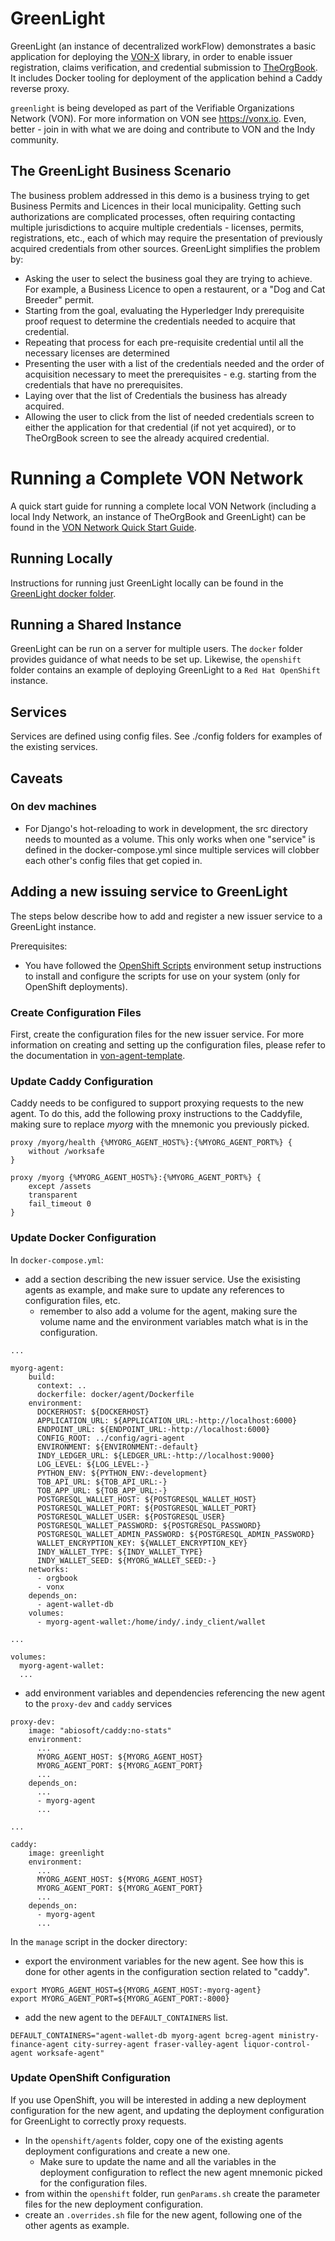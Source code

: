 # GreenLight

GreenLight (an instance of decentralized workFlow) demonstrates a basic application for deploying the [VON-X](https://github.com/PSPC-SPAC-buyandsell/von-x) library, in order to enable issuer registration, claims verification, and credential submission to [TheOrgBook](https://github.com/bcgov/TheOrgBook). It includes Docker tooling for deployment of the application behind a Caddy reverse proxy.

`greenlight` is being developed as part of the Verifiable Organizations Network (VON). For more information on VON see https://vonx.io.  Even, better - join in with what we are doing and contribute to VON and the Indy community.

## The GreenLight Business Scenario

The business problem addressed in this demo is a business trying to get Business Permits and Licences in their local municipality. Getting such authorizations are complicated processes, often requiring contacting multiple jurisdictions to acquire multiple credentials - licenses, permits, registrations, etc., each of which may require the presentation of previously acquired credentials from other sources. GreenLight simplifies the problem by:

- Asking the user to select the business goal they are trying to achieve. For example, a Business Licence to open a restaurent, or a "Dog and Cat Breeder" permit.
- Starting from the goal, evaluating the Hyperledger Indy prerequisite proof request to determine the credentials needed to acquire that credential.
- Repeating that process for each pre-requisite credential until all the necessary licenses are determined
- Presenting the user with a list of the credentials needed and the order of acquisition necessary to meet the prerequisites - e.g. starting from the credentials that have no prerequisites.
- Laying over that the list of Credentials the business has already acquired.
- Allowing the user to click from the list of needed credentials screen to either the application for that credential (if not yet acquired), or to TheOrgBook screen to see the already acquired credential.

# Running a Complete VON Network

A quick start guide for running a complete local VON Network (including a local Indy Network, an instance of TheOrgBook and GreenLight) can be found in the [VON Network Quick Start Guide](https://github.com/bcgov/greenlight/blob/master/docker/VONQuickStartGuide.md).

## Running Locally

Instructions for running just GreenLight locally can be found in the [GreenLight docker folder](https://github.com/bcgov/greenlight/tree/master/docker).

## Running a Shared Instance

GreenLight can be run on a server for multiple users. The `docker` folder provides guidance of what needs to be set up. Likewise, the `openshift` folder contains an example of deploying GreenLight to a `Red Hat OpenShift` instance.

## Services

Services are defined using config files. See ./config folders for examples of the existing services.

## Caveats

### On dev machines

- For Django's hot-reloading to work in development, the src directory needs to mounted as a volume. This only works when one "service" is defined in the docker-compose.yml since multiple services will clobber each other's config files that get copied in.

## Adding a new issuing service to GreenLight

The steps below describe how to add and register a new issuer service to a GreenLight instance.

Prerequisites:

- You have followed the [OpenShift Scripts](https://github.com/BCDevOps/openshift-project-tools/blob/master/bin/README.md) environment setup instructions to install and configure the scripts for use on your system (only for OpenShift deployments).

### Create Configuration Files

First, create the configuration files for the new issuer service. For more information on creating and setting up the configuration files, please refer to the documentation in [von-agent-template](https://github.com/bcgov/von-agent-template/tree/master/von-x-agent/config).

### Update Caddy Configuration

Caddy needs to be configured to support proxying requests to the new agent. To do this, add the following proxy instructions to the Caddyfile, making sure to replace _myorg_ with the mnemonic you previously picked.
```
proxy /myorg/health {%MYORG_AGENT_HOST%}:{%MYORG_AGENT_PORT%} {
    without /worksafe
}

proxy /myorg {%MYORG_AGENT_HOST%}:{%MYORG_AGENT_PORT%} {
    except /assets
    transparent
    fail_timeout 0
}
```

### Update Docker Configuration

In `docker-compose.yml`:
- add a section describing the new issuer service. Use the exisisting agents as example, and make sure to update any references to configuration files, etc.
  - remember to also add a volume for the agent, making sure the volume name and the environment variables match what is in the configuration.
```
...

myorg-agent:
    build:
      context: ..
      dockerfile: docker/agent/Dockerfile
    environment:
      DOCKERHOST: ${DOCKERHOST}
      APPLICATION_URL: ${APPLICATION_URL:-http://localhost:6000}
      ENDPOINT_URL: ${ENDPOINT_URL:-http://localhost:6000}
      CONFIG_ROOT: ../config/agri-agent
      ENVIRONMENT: ${ENVIRONMENT:-default}
      INDY_LEDGER_URL: ${LEDGER_URL:-http://localhost:9000}
      LOG_LEVEL: ${LOG_LEVEL:-}
      PYTHON_ENV: ${PYTHON_ENV:-development}
      TOB_API_URL: ${TOB_API_URL:-}
      TOB_APP_URL: ${TOB_APP_URL:-}
      POSTGRESQL_WALLET_HOST: ${POSTGRESQL_WALLET_HOST}
      POSTGRESQL_WALLET_PORT: ${POSTGRESQL_WALLET_PORT}
      POSTGRESQL_WALLET_USER: ${POSTGRESQL_USER}
      POSTGRESQL_WALLET_PASSWORD: ${POSTGRESQL_PASSWORD}
      POSTGRESQL_WALLET_ADMIN_PASSWORD: ${POSTGRESQL_ADMIN_PASSWORD}
      WALLET_ENCRYPTION_KEY: ${WALLET_ENCRYPTION_KEY}
      INDY_WALLET_TYPE: ${INDY_WALLET_TYPE}
      INDY_WALLET_SEED: ${MYORG_WALLET_SEED:-}
    networks:
      - orgbook
      - vonx
    depends_on:
      - agent-wallet-db
    volumes:
      - myorg-agent-wallet:/home/indy/.indy_client/wallet

...

volumes:
  myorg-agent-wallet:
  ...
```
- add environment variables and dependencies referencing the new agent to the `proxy-dev` and `caddy` services
```
proxy-dev:
    image: "abiosoft/caddy:no-stats"
    environment:
      ...
      MYORG_AGENT_HOST: ${MYORG_AGENT_HOST}
      MYORG_AGENT_PORT: ${MYORG_AGENT_PORT}
      ...
    depends_on:
      ...
      - myorg-agent
      ...

...

caddy:
    image: greenlight
    environment:
      ...
      MYORG_AGENT_HOST: ${MYORG_AGENT_HOST}
      MYORG_AGENT_PORT: ${MYORG_AGENT_PORT}
      ...
    depends_on:
      - myorg-agent
      ...
```

In the `manage` script in the docker directory:
- export the environment variables for the new agent. See how this is done for other agents in the configuration section related to "caddy".
```
export MYORG_AGENT_HOST=${MYORG_AGENT_HOST:-myorg-agent}
export MYORG_AGENT_PORT=${MYORG_AGENT_PORT:-8000}
```
- add the new agent to the `DEFAULT_CONTAINERS` list.
```
DEFAULT_CONTAINERS="agent-wallet-db myorg-agent bcreg-agent ministry-finance-agent city-surrey-agent fraser-valley-agent liquor-control-agent worksafe-agent"
```

### Update OpenShift Configuration

If you use OpenShift, you will be interested in adding a new deployment configuration for the new agent, and updating the deployment configuration for GreenLight to correctly proxy requests.

- In the `openshift/agents` folder, copy one of the existing agents deployment configurations and create a new one.
  - Make sure to update the name and all the variables in the deployment configuration to reflect the new agent mnemonic picked for the configuration files.
- from within the `openshift` folder, run `genParams.sh` create the parameter files for the new deployment configuration.
- create an `.overrides.sh` file for the new agent, following one of the other agents as example.
